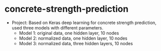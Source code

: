 # concrete-strength-prediction
- Project: Based on Keras deep learning for concrete strength prediction, used three models with different parameters. 
  - Model 1: original data, one hidden layer, 10 nodes
  - Model 2: normalized data, one hidden layer, 10 nodes
  - Model 3: normalized data, three hidden layers, 10 nodes
